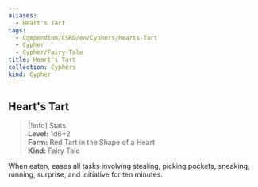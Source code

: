 ```yaml
---
aliases:
  - Heart's Tart
tags:
  - Compendium/CSRD/en/Cyphers/Hearts-Tart
  - Cypher
  - Cypher/Fairy-Tale
title: Heart's Tart
collection: Cyphers
kind: Cypher
---
```

## Heart's Tart  
>[!info] Stats  
> **Level:** 1d6+2  
> **Form:** Red Tart in the Shape of a Heart  
> **Kind:** Fairy Tale
  
When eaten, eases all tasks involving stealing, picking pockets, sneaking, running, surprise, and initiative for ten minutes.